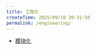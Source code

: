 ```yaml
---
title: 工程化
createTime: 2025/09/10 20:31:50
permalink: /engineering/
---
```


- [模块化](./modularity.md)
